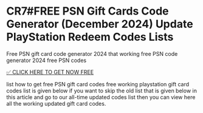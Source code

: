 # CR7#FREE PSN Gift Cards Code Generator (December 2024) Update PlayStation Redeem Codes Lists

Free PSN gift card code generator 2024 that working free PSN code generator 2024 free PSN codes 

[✅ CLICK HERE TO GET NOW FREE
](https://appbitly.com/get-free-Gift-card)

list how to get free PSN gift card codes free working playstation gift card codes list is given below if you want to skip the old list that is given below in this article and go to our all-time updated codes list then you can view here all the working updated gift card codes.
